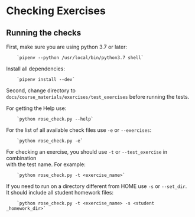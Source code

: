 # Checking Exercises

## Running the checks

First, make sure you are using python 3.7 or later:  

        `pipenv --python /usr/local/bin/python3.7 shell`

Install all dependencies:  

        `pipenv install --dev`

Second, change directory to `docs/course_materials/exercises/test_exercises` before running the tests.

For getting the Help use:  

        `python rose_check.py --help`

For the list of all available check files use `-e` or `--exercises`:  

        `python rose_check.py -e`

For checking an exercise, you should use `-t` or `--test_exercise` in combination  
with the test name. For example:  

        `python rose_check.py -t <exercise_name>`

If you need to run on a directory different from HOME use `-s` or `--set_dir`.  
It should include all student homework files:  

        `python rose_check.py -t <exercise_name> -s <student _homework_dir>`
